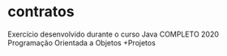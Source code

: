 # contratos
Exercício desenvolvido durante o curso Java COMPLETO 2020 Programação Orientada a Objetos +Projetos
